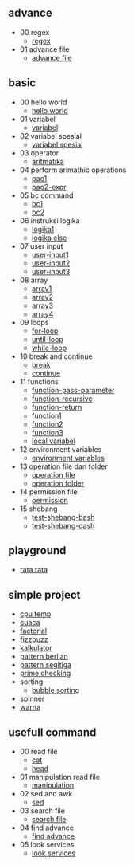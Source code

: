 
## advance
  * 00 regex
    * [regex](https://github.com/bellshade/shell/tree/main/advance/00_regex/regex.sh)
  * 01 advance file
    * [advance file](https://github.com/bellshade/shell/tree/main/advance/01_advance_file/advance_file.sh)

## basic
  * 00 hello world
    * [hello world](https://github.com/bellshade/shell/tree/main/basic/00_hello_world/hello_world.sh)
  * 01 variabel
    * [variabel](https://github.com/bellshade/shell/tree/main/basic/01_variabel/variabel.sh)
  * 02 variabel spesial
    * [variabel spesial](https://github.com/bellshade/shell/tree/main/basic/02_variabel_spesial/variabel_spesial.sh)
  * 03 operator
    * [aritmatika](https://github.com/bellshade/shell/tree/main/basic/03_operator/aritmatika.sh)
  * 04 perform arimathic operations
    * [pao1](https://github.com/bellshade/shell/tree/main/basic/04_perform_arimathic_operations/pao1.sh)
    * [pao2-expr](https://github.com/bellshade/shell/tree/main/basic/04_perform_arimathic_operations/pao2-expr.sh)
  * 05 bc command
    * [bc1](https://github.com/bellshade/shell/tree/main/basic/05_bc_command/bc1.sh)
    * [bc2](https://github.com/bellshade/shell/tree/main/basic/05_bc_command/bc2.sh)
  * 06 instruksi logika
    * [logika1](https://github.com/bellshade/shell/tree/main/basic/06_instruksi_logika/logika1.sh)
    * [logika else](https://github.com/bellshade/shell/tree/main/basic/06_instruksi_logika/logika_else.sh)
  * 07 user input
    * [user-input1](https://github.com/bellshade/shell/tree/main/basic/07_user_input/user-input1.sh)
    * [user-input2](https://github.com/bellshade/shell/tree/main/basic/07_user_input/user-input2.sh)
    * [user-input3](https://github.com/bellshade/shell/tree/main/basic/07_user_input/user-input3.sh)
  * 08 array
    * [array1](https://github.com/bellshade/shell/tree/main/basic/08_array/array1.sh)
    * [array2](https://github.com/bellshade/shell/tree/main/basic/08_array/array2.sh)
    * [array3](https://github.com/bellshade/shell/tree/main/basic/08_array/array3.sh)
    * [array4](https://github.com/bellshade/shell/tree/main/basic/08_array/array4.sh)
  * 09 loops
    * [for-loop](https://github.com/bellshade/shell/tree/main/basic/09_loops/for-loop.sh)
    * [until-loop](https://github.com/bellshade/shell/tree/main/basic/09_loops/until-loop.sh)
    * [while-loop](https://github.com/bellshade/shell/tree/main/basic/09_loops/while-loop.sh)
  * 10 break and continue
    * [break](https://github.com/bellshade/shell/tree/main/basic/10_break_and_continue/break.sh)
    * [continue](https://github.com/bellshade/shell/tree/main/basic/10_break_and_continue/continue.sh)
  * 11 functions
    * [function-pass-parameter](https://github.com/bellshade/shell/tree/main/basic/11_functions/function-pass-parameter.sh)
    * [function-recursive](https://github.com/bellshade/shell/tree/main/basic/11_functions/function-recursive.sh)
    * [function-return](https://github.com/bellshade/shell/tree/main/basic/11_functions/function-return.sh)
    * [function1](https://github.com/bellshade/shell/tree/main/basic/11_functions/function1.sh)
    * [function2](https://github.com/bellshade/shell/tree/main/basic/11_functions/function2.sh)
    * [function3](https://github.com/bellshade/shell/tree/main/basic/11_functions/function3.sh)
    * [local variabel](https://github.com/bellshade/shell/tree/main/basic/11_functions/local_variabel.sh)
  * 12 environment variables
    * [environment variables](https://github.com/bellshade/shell/tree/main/basic/12_environment_variables/environment_variables.sh)
  * 13 operation file dan folder
    * [operation file](https://github.com/bellshade/shell/tree/main/basic/13_operation_file_dan_folder/operation_file.sh)
    * [operation folder](https://github.com/bellshade/shell/tree/main/basic/13_operation_file_dan_folder/operation_folder.sh)
  * 14 permission file
    * [permission](https://github.com/bellshade/shell/tree/main/basic/14_permission_file/permission.sh)
  * 15 shebang
    * [test-shebang-bash](https://github.com/bellshade/shell/tree/main/basic/15_shebang/test-shebang-bash.sh)
    * [test-shebang-dash](https://github.com/bellshade/shell/tree/main/basic/15_shebang/test-shebang-dash.sh)

## playground
  * [rata rata](https://github.com/bellshade/shell/tree/main/playground/rata_rata.sh)

## simple project
  * [cpu temp](https://github.com/bellshade/shell/tree/main/simple_project/cpu_temp.sh)
  * [cuaca](https://github.com/bellshade/shell/tree/main/simple_project/cuaca.sh)
  * [factorial](https://github.com/bellshade/shell/tree/main/simple_project/factorial.sh)
  * [fizzbuzz](https://github.com/bellshade/shell/tree/main/simple_project/fizzbuzz.sh)
  * [kalkulator](https://github.com/bellshade/shell/tree/main/simple_project/kalkulator.sh)
  * [pattern berlian](https://github.com/bellshade/shell/tree/main/simple_project/pattern_berlian.sh)
  * [pattern segitiga](https://github.com/bellshade/shell/tree/main/simple_project/pattern_segitiga.sh)
  * [prime checking](https://github.com/bellshade/shell/tree/main/simple_project/prime_checking.sh)
  * sorting
    * [bubble sorting](https://github.com/bellshade/shell/tree/main/simple_project/sorting/bubble_sorting.sh)
  * [spinner](https://github.com/bellshade/shell/tree/main/simple_project/spinner.sh)
  * [warna](https://github.com/bellshade/shell/tree/main/simple_project/warna.sh)

## usefull command
  * 00 read file
    * [cat](https://github.com/bellshade/shell/tree/main/usefull_command/00_read_file/cat.sh)
    * [head](https://github.com/bellshade/shell/tree/main/usefull_command/00_read_file/head.sh)
  * 01 manipulation read file
    * [manipulation](https://github.com/bellshade/shell/tree/main/usefull_command/01_manipulation_read_file/manipulation.sh)
  * 02 sed and awk
    * [sed](https://github.com/bellshade/shell/tree/main/usefull_command/02_sed_and_awk/sed.sh)
  * 03 search file
    * [search file](https://github.com/bellshade/shell/tree/main/usefull_command/03_search_file/search_file.sh)
  * 04 find advance
    * [find advance](https://github.com/bellshade/shell/tree/main/usefull_command/04_find_advance/find_advance.sh)
  * 05 look services
    * [look services](https://github.com/bellshade/shell/tree/main/usefull_command/05_look_services/look_services.sh)
